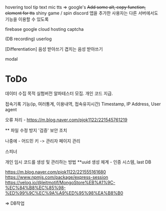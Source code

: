 hovering tool tip text
mic
tts => google's
~~Add some alt, copy function, element for tts~~
shiny game / spin discord
앱을 추가한 사용자는 다른 서버에서도 기능을 이용할 수 있도록

firebase
google cloud hosting
captcha

(DB recording)
userlog

[Differentiation]
음성 받아쓰기
겹치는 음성 받아쓰기

modal

# ToDo

데이터 수집 목적 실험버전 알파테스터 모집. 개인 코드 지급.


접속기록 기능(ip, 여러통계, 이용내역, 접속유지시간) Timestamp, IP Address, User agent

오류 처리 - https://m.blog.naver.com/pjok1122/221545761219


** 파일 수정 방지 '검증' 보안 조치

나중에 - 어드민 키 -> 관리자 페이지 관리

스피너

개인 임시 코드를 생성 및 관리하는 방법
**uuid 생성 체계 - 인증 시스템, last DB

https://m.blog.naver.com/pjok1122/221555161680
https://www.npmjs.com/package/express-session
https://velog.io/@leitmotif/MongoStore%EB%A1%9C-%EC%84%B8%EC%85%98-%ED%99%9C%EC%9A%A9%ED%95%98%EA%B8%B0

=> DB작업
